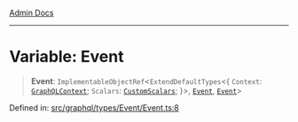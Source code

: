 [Admin Docs](/)

***

# Variable: Event

> **Event**: `ImplementableObjectRef`\<`ExtendDefaultTypes`\<\{ `Context`: [`GraphQLContext`](../../../../context/type-aliases/GraphQLContext.md); `Scalars`: [`CustomScalars`](../../../../scalars/type-aliases/CustomScalars.md); \}\>, [`Event`](../type-aliases/Event.md), [`Event`](../type-aliases/Event.md)\>

Defined in: [src/graphql/types/Event/Event.ts:8](https://github.com/PurnenduMIshra129th/talawa-api/blob/dd95e2d2302936a5436289a9e626f7f4e2b14e02/src/graphql/types/Event/Event.ts#L8)
